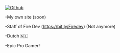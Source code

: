 
			
<a href="https://github.com/Remco0o">
				<img src="https://github-readme-stats.vercel.app/api?username=remco0o&show_icons=true&hide_border=true&theme=tokyonight"
					alt="Github">
			</a>
      
-My own site (soon)

-Staff of Fire Dev  (https://bit.ly/Firedev) (Not anymore)

-Dutch  🇳🇱

-Epic Pro Gamer!
